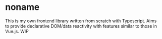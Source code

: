 # noname
This is my own frontend library written from scratch with Typescript. Aims to provide declarative DOM/data reactivity with features similar to those in Vue.js. WIP
